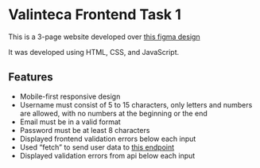 # Valinteca Frontend Task 1

This is a 3-page website developed over [this figma design](<https://www.figma.com/file/6DeOGqcKRgnraPT9ivDqaR/Signup-Flow-UI-(Community)?node-id=106%3A220&t=sUDAD21WSxWjMwPH-0>)

It was developed using HTML, CSS, and JavaScript.

## Features

- Mobile-first responsive design
- Username must consist of 5 to 15 characters, only letters and numbers are allowed, with no numbers at the beginning or the end
- Email must be in a valid format
- Password must be at least 8 characters
- Displayed frontend validation errors below each input
- Used “fetch” to send user data to [this endpoint](https://goldblv.com/api/hiring/tasks/register)
- Displayed validation errors from api below each input
